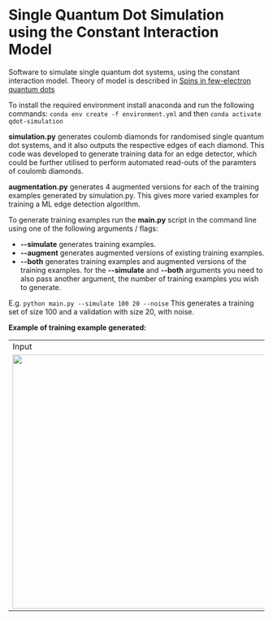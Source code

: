 # Single Quantum Dot Simulation using the Constant Interaction Model 
Software to simulate single quantum dot systems, using the constant interaction model. Theory of model is described in [Spins in few-electron quantum dots
](https://arxiv.org/pdf/cond-mat/0610433.pdf)

To install the required environment install anaconda and run the following commands:
```conda env create -f environment.yml``` and then ```conda activate qdot-simulation```


**simulation.py** generates coulomb diamonds for randomised single quantum dot systems, and it also outputs the respective edges of each diamond. 
This code was developed to generate training data for an edge detector, which could be further utilised to perform automated read-outs of the paramters of coulomb diamonds.


**augmentation.py** generates 4 augmented versions for each of the training examples generated by simulation.py. This gives more varied examples for training a ML edge detection algorithm.

To generate training examples run the **main.py** script in the command line using one of the following arguments / flags:
* **--simulate** generates training examples.
* **--augment** generates augmented versions of existing training examples.
* **--both** generates training examples and augmented versions of the training examples.
for the **--simulate** and **--both** arguments you need to also pass another argument, the number of training examples you wish to generate.

E.g. 
```python main.py --simulate 100 20 --noise```
This generates a training set of size 100 and a validation with size 20,
with noise.

**Example of training example generated:**

<table>
   <tbody>
      <tr>
       <td>Input</td>
       <td>Output</td>
     </tr> 
     <tr>
       <td><img src="simulation_example_input.png" width="500"></td>
       <td><img src="simulation_example_output.png" width="500"></td>
     </tr > 
  </tbody>
</table>


